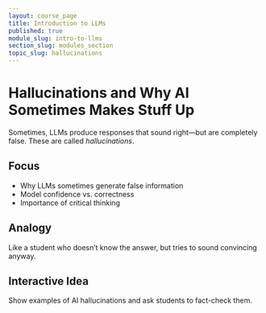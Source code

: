 ```yaml
---
layout: course_page
title: Introduction to LLMs
published: true
module_slug: intro-to-llms
section_slug: modules_section
topic_slug: hallucinations
---
```


# Hallucinations and Why AI Sometimes Makes Stuff Up

Sometimes, LLMs produce responses that sound right—but are completely false. These are called *hallucinations*.

## Focus
- Why LLMs sometimes generate false information
- Model confidence vs. correctness
- Importance of critical thinking

## Analogy
Like a student who doesn’t know the answer, but tries to sound convincing anyway.

## Interactive Idea
Show examples of AI hallucinations and ask students to fact-check them.
